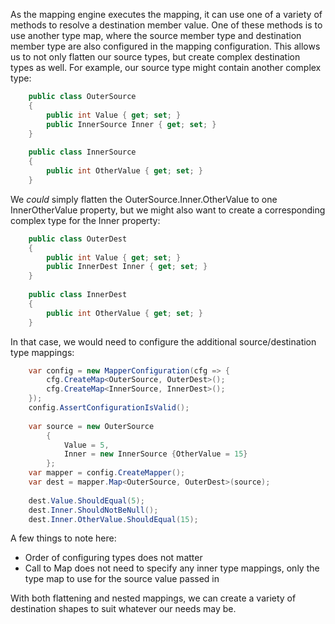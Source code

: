 As the mapping engine executes the mapping, it can use one of a variety of methods to resolve a destination member value.  One of these methods is to use another type map, where the source member type and destination member type are also configured in the mapping configuration.  This allows us to not only flatten our source types, but create complex destination types as well.  For example, our source type might contain another complex type:
```csharp
    public class OuterSource
    {
    	public int Value { get; set; }
    	public InnerSource Inner { get; set; }
    }
    
    public class InnerSource
    {
    	public int OtherValue { get; set; }
    }
```
We _could_ simply flatten the OuterSource.Inner.OtherValue to one InnerOtherValue property, but we might also want to create a corresponding complex type for the Inner property:
```csharp
    public class OuterDest
    {
    	public int Value { get; set; }
    	public InnerDest Inner { get; set; }
    }
    
    public class InnerDest
    {
    	public int OtherValue { get; set; }
    }
```
In that case, we would need to configure the additional source/destination type mappings:
```csharp
    var config = new MapperConfiguration(cfg => {
        cfg.CreateMap<OuterSource, OuterDest>();
        cfg.CreateMap<InnerSource, InnerDest>();
    });
    config.AssertConfigurationIsValid();
    
    var source = new OuterSource
    	{
    		Value = 5,
    		Inner = new InnerSource {OtherValue = 15}
    	};
    var mapper = config.CreateMapper();
    var dest = mapper.Map<OuterSource, OuterDest>(source);
    
    dest.Value.ShouldEqual(5);
    dest.Inner.ShouldNotBeNull();
    dest.Inner.OtherValue.ShouldEqual(15);

```
A few things to note here:

* Order of configuring types does not matter
* Call to Map does not need to specify any inner type mappings, only the type map to use for the source value passed in

With both flattening and nested mappings, we can create a variety of destination shapes to suit whatever our needs may be.